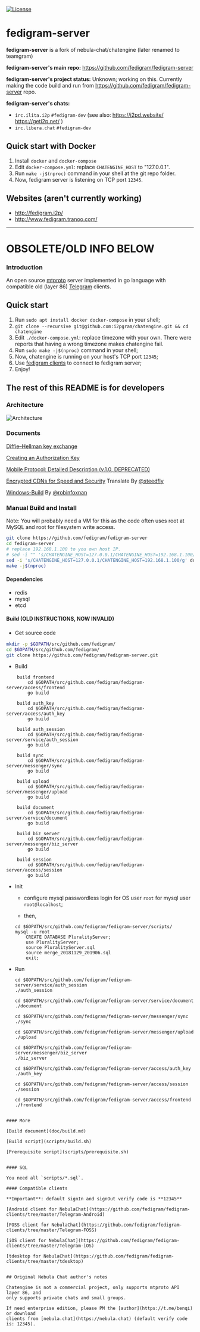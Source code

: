 [![License](https://img.shields.io/github/license/open-telegram-server/chatengine.svg)](https://github.com/open-telegram-server/chatengine/blob/master/LICENSE)

# fedigram-server

**fedigram-server** is a fork of nebula-chat/chatengine (later renamed to teamgram)

**fedigram-server's main repo:** https://github.com/fedigram/fedigram-server

**fedigram-server's project status:** Unknown; working on this. Currently making the code build and
run from https://github.com/fedigram/fedigram-server repo.

**fedigram-server's chats:**

  * `irc.ilita.i2p`   `#fedigram-dev` (see also: https://i2pd.website/ https://geti2p.net/ )
  * `irc.libera.chat` `#fedigram-dev`

## Quick start with Docker

1. Install `docker` and `docker-compose`
2. Edit `docker-compose.yml`: replace `CHATENGINE_HOST` to "127.0.0.1".
3. Run `make -j$(nproc)` command in your shell at the git repo folder.
4. Now, fedigram server is listening on TCP port `12345`.

## Websites (aren't currently working)

 * http://fedigram.i2p/
 * http://www.fedigram.tranoo.com/

----------------------------

# OBSOLETE/OLD INFO BELOW

### Introduction
An open source [mtproto](https://core.telegram.org/mtproto) server implemented in go language
with compatible old (layer 86) [Telegram](https://telegram.org/) clients.

## Quick start

1. Run `sudo apt install docker docker-compose` in your shell;
2. `git clone --recursive git@github.com:i2pgram/chatengine.git && cd chatengine`
3. Edit `./docker-compose.yml`: replace timezone with your own. There were reports that having a wrong timezone makes chatengine fail.
4. Run `sudo make -j$(nproc)` command in your shell;
5. Now, chatengine is running on your host's TCP port `12345`;
6. Use [fedigram clients](https://github.com/fedigram/fedigram-clients) to connect to fedigram server;
7. Enjoy!

## The rest of this README is for developers

### Architecture
![Architecture](doc/image/architecture-001.jpeg)

### Documents
[Diffie–Hellman key exchange](doc/dh-key-exchange.md)

[Creating an Authorization Key](doc/Creating_an_Authorization_Key.md)

[Mobile Protocol: Detailed Description (v.1.0, DEPRECATED)](doc/Mobile_Protocol-Detailed_Description_v.1.0_DEPRECATED.md)

[Encrypted CDNs for Speed and Security](doc/cdn.md) Translate By [@steedfly](https://github.com/steedfly)

[Windows-Build](doc/windows-build.md) By [@robinfoxnan](https://github.com/robinfoxnan)

### Manual Build and Install

Note: You will probably need a VM for this as the code often uses root at MySQL and
root for filesystem write access.

```bash
git clone https://github.com/fedigram/fedigram-server
cd fedigram-server
# replace 192.168.1.100 to you own host IP.
# sed -i "" 's/CHATENGINE_HOST=127.0.0.1/CHATENGINE_HOST=192.168.1.100/g' docker-compose.yml # macOS
sed -i 's/CHATENGINE_HOST=127.0.0.1/CHATENGINE_HOST=192.168.1.100/g' docker-compose.yml # linux
make -j$(nproc)
```

#### Dependencies

 - redis
 - mysql
 - etcd

#### Build (OLD INSTRUCTIONS, NOW INVALID)

 - Get source code　

```bash
mkdir -p $GOPATH/src/github.com/fedigram/
cd $GOPATH/src/github.com/fedigram/
git clone https://github.com/fedigram/fedigram-server.git
```

- Build
```
    build frontend
        cd $GOPATH/src/github.com/fedigram/fedigram-server/access/frontend
        go build
    
    build auth_key
        cd $GOPATH/src/github.com/fedigram/fedigram-server/access/auth_key
        go build

    build auth_session
        cd $GOPATH/src/github.com/fedigram/fedigram-server/service/auth_session
        go build
        
    build sync
        cd $GOPATH/src/github.com/fedigram/fedigram-server/messenger/sync
        go build
    
    build upload
        cd $GOPATH/src/github.com/fedigram/fedigram-server/messenger/upload
        go build
    
    build document
        cd $GOPATH/src/github.com/fedigram/fedigram-server/service/document
        go build

    build biz_server
        cd $GOPATH/src/github.com/fedigram/fedigram-server/messenger/biz_server
        go build
        
    build session
        cd $GOPATH/src/github.com/fedigram/fedigram-server/access/session
        go build
```

- Init
    - configure mysql passwordless login for OS user `root` for mysql user `root@localhost`;
    
    - then,
    
    ```shell
    cd $GOPATH/src/github.com/fedigram/fedigram-server/scripts/
    mysql -u root
        CREATE DATABASE PluralityServer;
        use PluralityServer;
        source PluralityServer.sql
        source merge_20181129_201906.sql
        exit;
    ```
- Run
    ```shell
    cd $GOPATH/src/github.com/fedigram/fedigram-server/service/auth_session
    ./auth_session
    
    cd $GOPATH/src/github.com/fedigram/fedigram-server/service/document
    ./document

    cd $GOPATH/src/github.com/fedigram/fedigram-server/messenger/sync
    ./sync
    
    cd $GOPATH/src/github.com/fedigram/fedigram-server/messenger/upload
    ./upload

    cd $GOPATH/src/github.com/fedigram/fedigram-server/messenger/biz_server
    ./biz_server

    cd $GOPATH/src/github.com/fedigram/fedigram-server/access/auth_key
    ./auth_key

    cd $GOPATH/src/github.com/fedigram/fedigram-server/access/session
    ./session
    
    cd $GOPATH/src/github.com/fedigram/fedigram-server/access/frontend
    ./frontend
```

#### More

[Build document](doc/build.md)

[Build script](scripts/build.sh)

[Prerequisite script](scripts/prerequisite.sh)


#### SQL

You need all `scripts/*.sql`.

#### Compatible clients

**Important**: default signIn and signOut verify code is **12345**

[Android client for NebulaChat](https://github.com/fedigram/fedigram-clients/tree/master/Telegram-Android)

[FOSS client for NebulaChat](https://github.com/fedigram/fedigram-clients/tree/master/Telegram-FOSS)

[iOS client for NebulaChat](https://github.com/fedigram/fedigram-clients/tree/master/Telegram-iOS)

[tdesktop for NebulaChat](https://github.com/fedigram/fedigram-clients/tree/master/tdesktop)


## Original Nebula Chat author's notes

Chatengine is not a commercial project, only supports mtproto API layer 86, and
only supports private chats and small groups. 

If need enterprise edition, please PM the [author](https://t.me/benqi) or download
clients from [nebula.chat](https://nebula.chat) (default verify code is: 12345).
